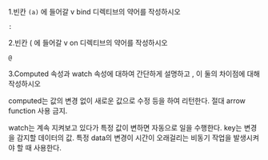 1.빈칸 `(a)` 에 들어갈 v bind 디렉티브의 약어를 작성하시오

`:`



2.빈칸 ( 에 들어갈 v on 디렉티브의 약어를 작성하시오

`@`



3.Computed 속성과 watch 속성에 대하여 간단하게 설명하고 , 이 둘의 차이점에 대해
작성하시오

computed는 값의 변경 없이 새로운 값으로 수정 등을 하여 리턴한다. 절대 arrow function 사용 금지. 

watch는 계속 지켜보고 있다가 특정 값이 변하면 자동으로 일을 수행한다. key는 변경을 감지할 데이터의 값. 특정 data의 변경이 시간이 오래걸리는 비동기 작업을 발생시켜야 할 때 사용한다.